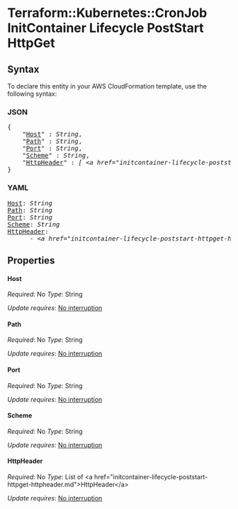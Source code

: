 # Terraform::Kubernetes::CronJob InitContainer Lifecycle PostStart HttpGet

## Syntax

To declare this entity in your AWS CloudFormation template, use the following syntax:

### JSON

<pre>
{
    "<a href="#host" title="Host">Host</a>" : <i>String</i>,
    "<a href="#path" title="Path">Path</a>" : <i>String</i>,
    "<a href="#port" title="Port">Port</a>" : <i>String</i>,
    "<a href="#scheme" title="Scheme">Scheme</a>" : <i>String</i>,
    "<a href="#httpheader" title="HttpHeader">HttpHeader</a>" : <i>[ &lt;a href=&#34;initcontainer-lifecycle-poststart-httpget-httpheader.md&#34;&gt;HttpHeader&lt;/a&gt;, ... ]</i>
}
</pre>

### YAML

<pre>
<a href="#host" title="Host">Host</a>: <i>String</i>
<a href="#path" title="Path">Path</a>: <i>String</i>
<a href="#port" title="Port">Port</a>: <i>String</i>
<a href="#scheme" title="Scheme">Scheme</a>: <i>String</i>
<a href="#httpheader" title="HttpHeader">HttpHeader</a>: <i>
      - &lt;a href=&#34;initcontainer-lifecycle-poststart-httpget-httpheader.md&#34;&gt;HttpHeader&lt;/a&gt;</i>
</pre>

## Properties

#### Host

_Required_: No
_Type_: String

_Update requires_: [No interruption](https://docs.aws.amazon.com/AWSCloudFormation/latest/UserGuide/using-cfn-updating-stacks-update-behaviors.html#update-no-interrupt)

#### Path

_Required_: No
_Type_: String

_Update requires_: [No interruption](https://docs.aws.amazon.com/AWSCloudFormation/latest/UserGuide/using-cfn-updating-stacks-update-behaviors.html#update-no-interrupt)

#### Port

_Required_: No
_Type_: String

_Update requires_: [No interruption](https://docs.aws.amazon.com/AWSCloudFormation/latest/UserGuide/using-cfn-updating-stacks-update-behaviors.html#update-no-interrupt)

#### Scheme

_Required_: No
_Type_: String

_Update requires_: [No interruption](https://docs.aws.amazon.com/AWSCloudFormation/latest/UserGuide/using-cfn-updating-stacks-update-behaviors.html#update-no-interrupt)

#### HttpHeader

_Required_: No
_Type_: List of &lt;a href=&#34;initcontainer-lifecycle-poststart-httpget-httpheader.md&#34;&gt;HttpHeader&lt;/a&gt;

_Update requires_: [No interruption](https://docs.aws.amazon.com/AWSCloudFormation/latest/UserGuide/using-cfn-updating-stacks-update-behaviors.html#update-no-interrupt)


